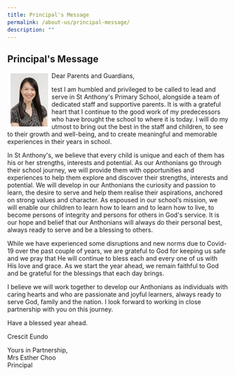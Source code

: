 ```yaml
---
title: Principal's Message
permalink: /about-us/principal-message/
description: ""
---
```

## Principal's Message 

<img style="width: 20%;" src="/images/About%20Us/Mrs%20Esther%20Choo%20-%20pic.jpg" align = "left" />

<p>Dear Parents and Guardians,</p>
  test
I am humbled and privileged to be called to lead and serve in St Anthony's Primary School, alongside a team of dedicated staff and supportive parents. It is with a grateful heart that I continue to the good work of my predecessors who have brought the school to where it is today. I will do my utmost to bring out the best in the staff and children, to see to their growth and well-being, and to create meaningful and memorable experiences in their years in school.  
  
In St Anthony's, we believe that every child is unique and each of them has his or her strengths, interests and potential. As our Anthonians go through their school journey, we will provide them with opportunities and experiences to help them explore and discover their strengths, interests and potential. We will develop in our Anthonians the curiosity and passion to learn, the desire to serve and help them realise their aspirations, anchored on strong values and character. As espoused in our school’s mission, we will enable our children to learn how to learn and to learn how to live, to become persons of integrity and persons for others in God's service. It is our hope and belief that our Anthonians will always do their personal best, always ready to serve and be a blessing to others.  
  
While we have experienced some disruptions and new norms due to Covid-19 over the past couple of years, we are grateful to God for keeping us safe and we pray that He will continue to bless each and every one of us with His love and grace. As we start the year ahead, we remain faithful to God and be grateful for the blessings that each day brings.  
  
I believe we will work together to develop our Anthonians as individuals with caring hearts and who are passionate and joyful learners, always ready to serve God, family and the nation. I look forward to working in close partnership with you on this journey.  
  
  
Have a blessed year ahead.  
  
Crescit Eundo  
  
Yours in Partnership,  
Mrs Esther Choo  
Principal